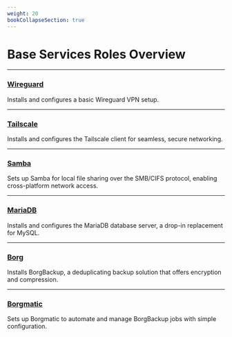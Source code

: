 ```yaml
---
weight: 20
bookCollapseSection: true
---
```


# Base Services Roles Overview



---
### [**Wireguard**](/docs/roles/base-services/wireguard)

Installs and configures a basic Wireguard VPN setup.

---

### [**Tailscale**](/docs/roles/base-services/tailscale)

Installs and configures the Tailscale client for seamless, secure networking.

---

### [**Samba**](/docs/roles/base-services/samba)

Sets up Samba for local file sharing over the SMB/CIFS protocol, enabling cross-platform network access.

---

### [**MariaDB**](/docs/roles/base-services/mariadb)

Installs and configures the MariaDB database server, a drop-in replacement for MySQL.

---

### [**Borg**](/docs/roles/base-services/borg)

Installs BorgBackup, a deduplicating backup solution that offers encryption and compression.

---

### [**Borgmatic**](/docs/roles/base-services/borgmatic)

Sets up Borgmatic to automate and manage BorgBackup jobs with simple configuration.
